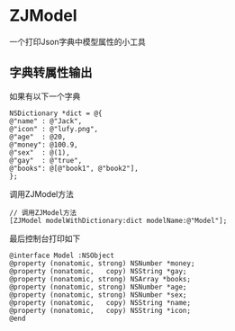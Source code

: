 # ZJModel
一个打印Json字典中模型属性的小工具

## 字典转属性输出
如果有以下一个字典
```objc
NSDictionary *dict = @{
@"name" : @"Jack",
@"icon" : @"lufy.png",
@"age"  : @20,
@"money": @100.9,
@"sex"  : @(1),
@"gay"  : @"true",
@"books": @[@"book1", @"book2"],
};
```
调用ZJModel方法
```objc
// 调用ZJModel方法
[ZJModel modelWithDictionary:dict modelName:@"Model"];
```

最后控制台打印如下
```objc
@interface Model :NSObject
@property (nonatomic, strong) NSNumber *money;
@property (nonatomic,   copy) NSString *gay;
@property (nonatomic, strong) NSArray *books;
@property (nonatomic, strong) NSNumber *age;
@property (nonatomic, strong) NSNumber *sex;
@property (nonatomic,   copy) NSString *name;
@property (nonatomic,   copy) NSString *icon;
@end
```
